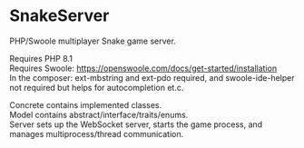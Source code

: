 # SnakeServer
PHP/Swoole multiplayer Snake game server.

Requires PHP 8.1 <br />
Requires Swoole: https://openswoole.com/docs/get-started/installation <br />
In the composer: ext-mbstring and ext-pdo required, and swoole-ide-helper not required but helps for autocompletion et.c. <br />


Concrete contains implemented classes. <br />
Model contains abstract/interface/traits/enums. <br />
Server sets up the WebSocket server, starts the game process, and manages multiprocess/thread communication. <br />
